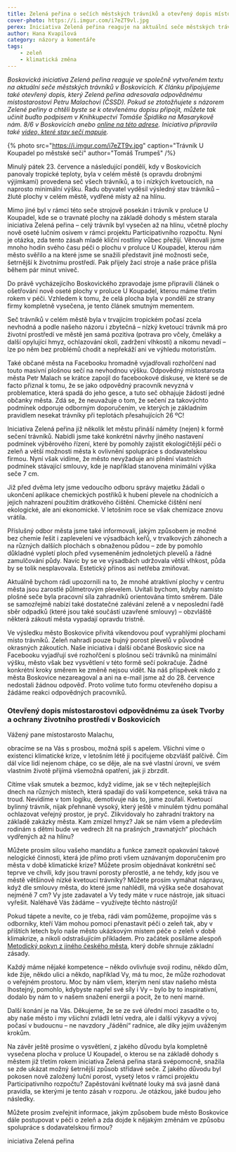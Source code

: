 ```yaml
---
title: Zelená peřina o sečích městských trávníků a otevřený dopis místostarostovi
cover-photo: https://i.imgur.com/i7eZT9vl.jpg
perex: Iniciativa Zelená peřina reaguje na aktuální seče městských trávníků. Připojujeme otevřený dopis, který Zelená peřina adresovala místostarostovi Petru Malachovi.
author: Hana Kvapilová
category: názory a komentáře
tags:
    - zeleň
    - klimatická změna
---
```


*Boskovická iniciativa Zelená peřina reaguje ve společně vytvořeném textu na aktuální seče městských trávníků v Boskovicích. K článku připojujeme také otevřený dopis, který Zelená peřina adresovala odpovědnému místostarostovi Petru Malachovi (ČSSD). Pokud se ztotožňujete s názorem Zelené peřiny a chtěli byste se k otevřenému dopisu připojit, můžete tak učinit buďto podpisem v Knihkupectví Tomáše Špidlíka na Masarykově nám. 8/6 v Boskovicích anebo [online na této adrese](https://www.petice.com/oteveny_dopis_mistostarostovi_boskovic_odpovdnemu_za_plnni_ukol_na_useku_ivotniho_prostedi). Iniciativa připravila také [video, které stav sečí mapuje](https://www.youtube.com/watch?v=gPl_R0m2CXU).*

{% photo src="https://i.imgur.com/i7eZT9v.jpg" caption="Trávník U Koupadel po městské seči" author="Tomáš Trumpeš" /%}

Minulý pátek 23. července a následující pondělí, kdy v Boskovicích panovaly tropické teploty, byla v celém městě (s opravdu drobnými výjimkami) provedena seč všech trávníků, a to i nízkých kvetoucích, na naprosto minimální výšku. Řadu obyvatel vyděsil výsledný stav trávníků – žluté plochy v celém městě, vydřené místy až na hlínu.

Mimo jiné byl v rámci této seče strojově posekán i trávník v proluce U Koupadel, kde se o travnaté plochy na základě dohody s městem starala iniciativa Zelená peřina – celý trávník byl vysečen až na hlínu, včetně plochy nově oseté lučním osivem v rámci projektu Participativního rozpočtu. Nyní je otázka, zda tento zásah mladé klíční rostliny vůbec přežijí. Věnovali jsme mnoho hodin svého času péči o plochu v proluce U Koupadel, kterou nám město svěřilo a na které jsme se snažili představit jiné možnosti seče, šetrnější k životnímu prostředí. Pak přijely žací stroje a naše práce přišla během pár minut vniveč.

Do právě vycházejícího Boskovického zpravodaje jsme připravili článek o ošetřování nově oseté plochy v proluce U Koupadel, kterou máme třetím rokem v péči. Vzhledem k tomu, že celá plocha byla v pondělí ze strany firmy kompletně vysečena, je tento článek smutným mementem.

Seč trávníků v celém městě byla v trvajícím tropickém počasí zcela nevhodná a podle našeho názoru i zbytečná – nízký kvetoucí trávník má pro životní prostředí ve městě jen samá pozitiva (potrava pro včely, čmeláky a další opylující hmyz, ochlazování okolí, zadržení vlhkosti) a nikomu nevadí – lze po něm bez problémů chodit a nepřekáží ani ve výhledu motoristům.

Také občané města na Facebooku hromadně vyjadřovali rozhořčení nad touto masivní plošnou sečí na nevhodnou výšku. Odpovědný místostarosta města Petr Malach se krátce zapojil do facebookové diskuse, ve které se de facto přiznal k tomu, že se jako odpovědný pracovník nevyzná v problematice, která spadá do jeho gesce, a tuto seč obhajuje žádostí jedné občanky města. Zdá se, že neuvažuje o tom, že sečení za takovýchto podmínek odporuje odborným doporučením, ve kterých je základním pravidlem nesekat trávníky při teplotách přesahujících 26 ºC!

Iniciativa Zelená peřina již několik let městu přináší náměty (nejen) k formě sečení trávníků. Nabídli jsme také konkrétní návrhy jiného nastavení podmínek výběrového řízení, které by pomohly zajistit ekologičtější péči o zeleň a větší možnosti města k ovlivnění spolupráce s dodavatelskou firmou. Nyní však vidíme, že město nevyžaduje ani plnění vlastních podmínek stávající smlouvy, kde je například stanovena minimální výška seče 7 cm.

Již před dvěma lety jsme vedoucího odboru správy majetku žádali o ukončení aplikace chemických postřiků k hubení plevele na chodnících a jejich nahrazení použitím drátkového čištění. Chemické čištění není ekologické, ale ani ekonomické. V letošním roce se však chemizace znovu vrátila.

Příslušný odbor města jsme také informovali, jakým způsobem je možné bez chemie řešit i zaplevelení ve výsadbách keřů, v trvalkových záhonech a na různých dalších plochách s obnaženou půdou – zde by pomohlo důkladné vypletí ploch před vysemeněním jednoletých plevelů a řádné zamulčování půdy. Navíc by se ve výsadbách udržovala větší vlhkost, půda by se tolik nesplavovala. Estetický přínos asi netřeba zmiňovat.

Aktuálně bychom rádi upozornili na to, že mnohé atraktivní plochy v centru města jsou zarostlé půlmetrovým plevelem. Uvítali bychom, kdyby namísto plošné seče byla pracovní síla zahradníků orientována tímto směrem. Dále se samozřejmě nabízí také dostatečné zalévání zeleně a v neposlední řadě sběr odpadků (které jsou také součástí uzavřené smlouvy) – obzvláště některá zákoutí města vypadají opravdu tristně.

Ve výsledku město Boskovice přivítá víkendovou pouť vyprahlými plochami místo trávníků. Zeleň nahradí pouze bujný porost plevelů v původně okrasných zákoutích. Naše iniciativa i další občané Boskovic sice na Facebooku vyjadřují své rozhořčení s plošnou sečí trávníků na minimální výšku, město však bez vysvětlení v této formě sečí pokračuje. Žádné konkrétní kroky směrem ke změně nejsou vidět. Na náš příspěvek nikdo z města Boskovice nezareagoval a ani na e-mail jsme až do 28. července nedostali žádnou odpověď. Proto volíme tuto formu otevřeného dopisu a žádáme reakci odpovědných pracovníků.
 
### Otevřený dopis místostarostovi odpovědnému za úsek Tvorby a ochrany životního prostředí v Boskovicích

Vážený pane místostarosto Malachu,

obracíme se na Vás s prosbou, možná spíš s apelem. Všichni víme o existenci klimatické krize, v letošním létě ji pociťujeme obzvlášť palčivě. Čím dál více lidí nejenom chápe, co se děje, ale na své vlastní úrovni, ve svém vlastním životě přijímá všemožná opatření, jak ji zbrzdit.

Cítíme však smutek a bezmoc, když vidíme, jak se v těch nejteplejších dnech na různých místech, která spadají do vaší kompetence, seká tráva na troud. Nevidíme v tom logiku, demotivuje nás to, jsme zoufalí. Kvetoucí bylinný trávník, nijak přehnaně vysoký, který ještě v minulém týdnu pomáhal ochlazovat veřejný prostor, je pryč. Zlikvidovaly ho zahradní traktory na základě zakázky města. Kam zmizel hmyz? Jak se nám všem a především rodinám s dětmi bude ve vedrech žít na prašných „travnatých“ plochách vydřených až na hlínu?

Můžete prosím silou vašeho mandátu a funkce zamezit opakování takové nelogické činnosti, která jde přímo proti všem uznávaným doporučením pro města v době klimatické krize? Můžete prosím objednávat konkrétní seč teprve ve chvíli, kdy jsou travní porosty přerostlé, a ne tehdy, kdy jsou ve městě většinově nízké kvetoucí trávníky? Můžete prosím vymáhat nápravu, když dle smlouvy města, do které jsme nahlédli, má výška seče dosahovat nejméně 7 cm? Vy jste zadavatel a Vy tedy máte v ruce nástroje, jak situaci vyřešit. Naléhavě Vás žádáme – využívejte těchto nástrojů!

Pokud tápete a nevíte, co je třeba, rádi vám pomůžeme, propojíme vás s odborníky, kteří Vám mohou pomoci přenastavit péči o zeleň tak, aby v příštích letech bylo naše město ukázkovým místem péče o zeleň v době klimakrize, a nikoli odstrašujícím příkladem. Pro začátek posíláme alespoň [Metodický pokyn z jiného českého města](https://www.praha.eu/file/2928670/Priloha_TZ__Metodicke_doporuceni.pdf), který dobře shrnuje základní zásady.

Každý máme nějaké kompetence – někdo ovlivňuje svoji rodinu, někdo dům, kde žije, někdo ulici a někdo, například Vy, má tu moc, že může rozhodovat o veřejném prostoru. Moc by nám všem, kterým není stav našeho města lhostejný, pomohlo, kdybyste napřel své síly i Vy – bylo by to inspirativní, dodalo by nám to v našem snažení energii a pocit, že to není marné.

Další konání je na Vás. Děkujeme, že se ze své úřední moci zasadíte o to, aby naše město i my všichni zvládli letní vedra, ale i další výkyvy a vývoj počasí v budoucnu – ne navzdory „řádění“ radnice, ale díky jejím uváženým krokům.

Na závěr ještě prosíme o vysvětlení, z jakého důvodu byla kompletně vysečena plocha v proluce U Koupadel, o kterou se na základě dohody s městem již třetím rokem iniciativa Zelená peřina stará svépomocně, snažila se zde ukázat možný šetrnější způsob střídavé seče. Z jakého důvodu byl pokosen nově založený luční porost, vysetý letos v rámci projektu Participativního rozpočtu? Zapěstování květnaté louky má svá jasně daná pravidla, se kterými je tento zásah v rozporu. Je otázkou, jaké budou jeho následky.

Můžete prosím zveřejnit informace, jakým způsobem bude město Boskovice dále postupovat v péči o zeleň a zda dojde k nějakým změnám ve způsobu spolupráce s dodavatelskou firmou?

iniciativa Zelená peřina
